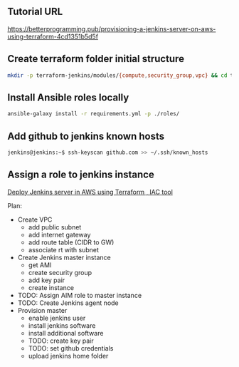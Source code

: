 ## Tutorial URL
https://betterprogramming.pub/provisioning-a-jenkins-server-on-aws-using-terraform-4cd1351b5d5f

## Create terraform folder initial structure
```bash
mkdir -p terraform-jenkins/modules/{compute,security_group,vpc} && cd terraform-jenkins && touch main.tf outputs.tf secrets.tfvars && cd modules/compute && touch main.tf outputs.tf install_jenkins.sh && cd ../security_group && touch main.tf outputs.tf && cd ../vpc && touch main.tf outputs.tf
```

## Install Ansible roles locally
```bash
ansible-galaxy install -r requirements.yml -p ./roles/
```

## Add github to jenkins known hosts
```bash
jenkins@jenkins:~$ ssh-keyscan github.com >> ~/.ssh/known_hosts
```

## Assign a role to jenkins instance
[Deploy Jenkins server in AWS using Terraform , IAC tool](https://www.youtube.com/watch?v=Qlj-xGx9hHg)


Plan:
* Create VPC
    * add public subnet
    * add internet gateway
    * add route table (CIDR to GW)
    * associate rt with subnet
* Create Jenkins master instance
    * get AMI
    * create security group
    * add key pair
    * create instance
* TODO: Assign AIM role to master instance
* TODO: Create Jenkins agent node
* Provision master
    * enable jenkins user
    * install jenkins software
    * install additional software
    * TODO: create key pair
    * TODO: set github credentials
    * upload jenkins home folder